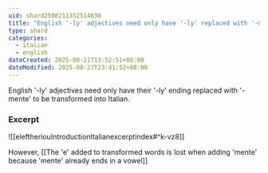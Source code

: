 ```yaml
---
uid: shard2508211352514630
title: "English '-ly' adjectives need only have '-ly' replaced with '-mente' to transform to Italian"
type: shard
categories:
  - italian
  - english
dateCreated: 2025-08-21T13:52:51+08:00
dateModified: 2025-08-27T23:41:52+08:00
---
```

English '-ly' adjectives need only have their '-ly' ending replaced with '-mente' to be transformed into Italian.

### Excerpt
![[eleftheriouIntroductionItalianexcerptindex#^k-vz8]]


However, [[The 'e' added to transformed words is lost when adding 'mente' because 'mente' already ends in a vowel]]